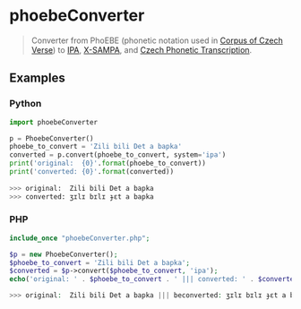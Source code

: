 # phoebeConverter
> Converter from PhoEBE (phonetic notation used in <a href="http://versologie.cz" target="_blank">Corpus of Czech Verse</a>) to <a href="https://en.wikipedia.org/wiki/International_Phonetic_Alphabet" target="_blank">IPA</a>, <a href="https://en.wikipedia.org/wiki/X-SAMPA" target="_blank">X-SAMPA</a>, and <a href="http://fonetika.ff.cuni.cz/o-fonetice/foneticka-transkripce/ceska-foneticka-transkripce/" target="_blank">Czech Phonetic Transcription</a>.

## Examples  

### Python 

```python
import phoebeConverter

p = PhoebeConverter()
phoebe_to_convert = 'Zili bili Det a bapka'
converted = p.convert(phoebe_to_convert, system='ipa')
print('original:  {0}'.format(phoebe_to_convert))
print('converted: {0}'.format(converted))
  
>>> original:  Zili bili Det a bapka
>>> converted: ʒɪlɪ bɪlɪ ɟɛt a bapka
```

### PHP  

```php
include_once "phoebeConverter.php";

$p = new PhoebeConverter();
$phoebe_to_convert = 'Zili bili Det a bapka';
$converted = $p->convert($phoebe_to_convert, 'ipa');
echo('original: ' . $phoebe_to_convert . ' ||| converted: ' . $converted);

>>> original:  Zili bili Det a bapka ||| beconverted: ʒɪlɪ bɪlɪ ɟɛt a bapka
```

